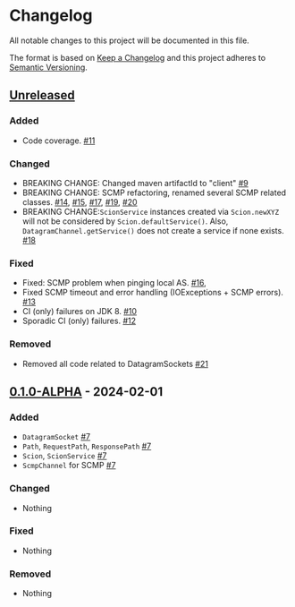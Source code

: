 # Changelog
All notable changes to this project will be documented in this file.

The format is based on [Keep a Changelog](http://keepachangelog.com/en/1.0.0/)
and this project adheres to [Semantic Versioning](http://semver.org/spec/v2.0.0.html).

## [Unreleased]
### Added
- Code coverage. [#11](https://github.com/tzaeschke/phtree-cpp/pull/11)
  
### Changed
- BREAKING CHANGE: Changed maven artifactId to "client"
  [#9](https://github.com/tzaeschke/phtree-cpp/pull/9)
- BREAKING CHANGE: SCMP refactoring, renamed several SCMP related classes.
  [#14](https://github.com/tzaeschke/phtree-cpp/pull/14), 
  [#15](https://github.com/tzaeschke/phtree-cpp/pull/15),
  [#17](https://github.com/tzaeschke/phtree-cpp/pull/17),
  [#19](https://github.com/tzaeschke/phtree-cpp/pull/19),
  [#20](https://github.com/tzaeschke/phtree-cpp/pull/21)
- BREAKING CHANGE:`ScionService` instances created via `Scion.newXYZ`
  will not be considered by `Scion.defaultService()`. Also, `DatagramChannel.getService()`
  does not create a service if none exists.
  [#18](https://github.com/tzaeschke/phtree-cpp/pull/18)

### Fixed
- Fixed: SCMP problem when pinging local AS.
  [#16](https://github.com/tzaeschke/phtree-cpp/pull/16),
- Fixed SCMP timeout and error handling (IOExceptions + SCMP errors).
  [#13](https://github.com/tzaeschke/phtree-cpp/pull/13)
- CI (only) failures on JDK 8. [#10](https://github.com/tzaeschke/phtree-cpp/pull/10)
- Sporadic CI (only) failures. [#12](https://github.com/tzaeschke/phtree-cpp/pull/12)

### Removed

- Removed all code related to DatagramSockets
  [#21](https://github.com/tzaeschke/phtree-cpp/pull/21)


## [0.1.0-ALPHA] - 2024-02-01

### Added
- `DatagramSocket` [#7](https://github.com/tzaeschke/phtree-cpp/pull/7)
- `Path`, `RequestPath`, `ResponsePath` [#7](https://github.com/tzaeschke/phtree-cpp/pull/7)
- `Scion`, `ScionService` [#7](https://github.com/tzaeschke/phtree-cpp/pull/7)
- `ScmpChannel` for SCMP [#7](https://github.com/tzaeschke/phtree-cpp/pull/7)

### Changed
- Nothing

### Fixed
- Nothing

### Removed
- Nothing

[Unreleased]: https://github.com/netsec-ethz/scion-java-client/compare/v0.1.0-ALPHA...HEAD
[0.1.0-ALPHA]: https://github.com/netsec-ethz/scion-java-client/compare/init_root_commit...v0.1.0-ALPHA
